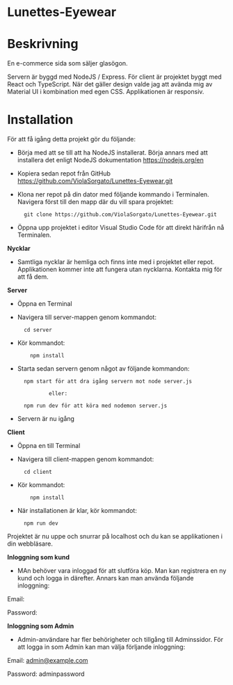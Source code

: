 # Lunettes-Eyewear

# Beskrivning

En e-commerce sida som säljer glasögon.

Servern är byggd med NodeJS / Express. För client är projektet byggt med React och TypeScript. När det gäller design valde jag att avända mig av Material UI i kombination med egen CSS. Applikationen är responsiv.

# Installation

För att få igång detta projekt gör du följande:

- Börja med att se till att ha NodeJS installerat. Börja annars med att installera det enligt NodeJS dokumentation https://nodejs.org/en

- Kopiera sedan repot från GitHub https://github.com/ViolaSorgato/Lunettes-Eyewear.git

- Klona ner repot på din dator med följande kommando i Terminalen. Navigera först till den mapp där du vill spara projektet:

        git clone https://github.com/ViolaSorgato/Lunettes-Eyewear.git

- Öppna upp projektet i editor Visual Studio Code för att direkt härifrån nå Terminalen.

**Nycklar**

- Samtliga nycklar är hemliga och finns inte med i projektet eller repot. Applikationen kommer inte att fungera utan nycklarna. Kontakta mig för att få dem.

**Server**

- Öppna en Terminal

- Navigera till server-mappen genom kommandot:

        cd server

- Kör kommandot:

          npm install

- Starta sedan servern genom något av följande kommandon:

        npm start för att dra igång servern mot node server.js

                eller:

        npm run dev för att köra med nodemon server.js

- Servern är nu igång

**Client**

- Öppna en till Terminal

- Navigera till client-mappen genom kommandot:

        cd client

- Kör kommandot:

          npm install

- När installationen är klar, kör kommandot:

        npm run dev

Projektet är nu uppe och snurrar på localhost och du kan se applikationen i din webbläsare.

**Inloggning som kund**

- MAn behöver vara inloggad för att slutföra köp. Man kan registrera en ny kund och logga in därefter. Annars kan man använda följande inloggning:

Email:

Password:

**Inloggning som Admin**

- Admin-användare har fler behörigheter och tillgång till Adminssidor. För att logga in som Admin kan man välja förljande inloggning:

Email: admin@example.com

Password: adminpassword
